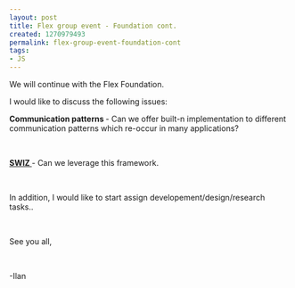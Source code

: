 ```yaml
---
layout: post
title: Flex group event - Foundation cont.
created: 1270979493
permalink: flex-group-event-foundation-cont
tags:
- JS
---
```

<p>We will continue with the Flex Foundation.</p>
<p>I would like to discuss the following issues:</p>
<p><strong>Communication patterns </strong>- Can we offer built-n implementation to different communication patterns which re-occur in many applications?</p>
<p>&nbsp;</p>
<p><strong><a href="http://swizframework.org/">SWIZ </a></strong>- Can we leverage this framework.</p>
<p>&nbsp;</p>
<p>In addition, I would like to start assign developement/design/research tasks..</p>
<p>&nbsp;</p>
<p>See you all,</p>
<p>&nbsp;</p>
<p>-Ilan</p>
